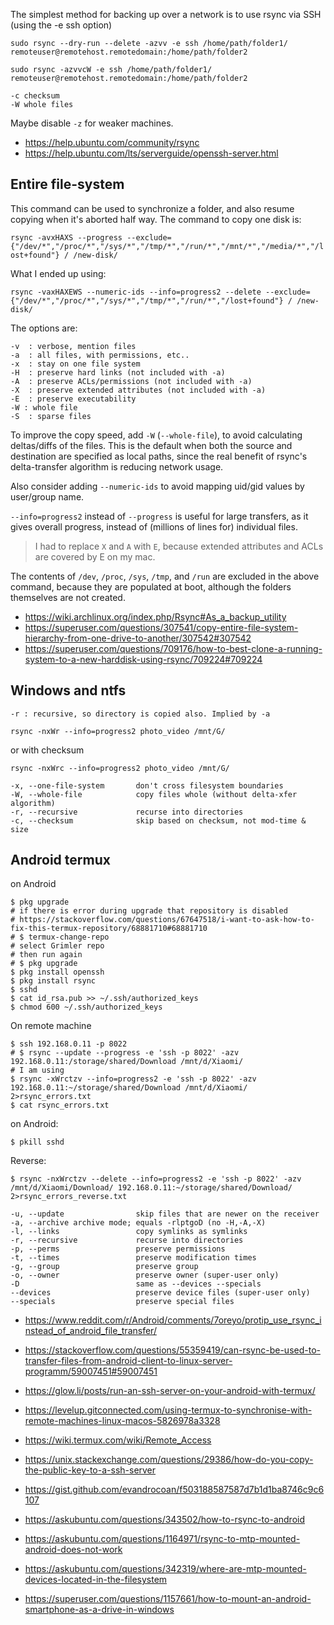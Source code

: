 The simplest method for backing up over a network is to use rsync via SSH (using the -e ssh option)

`sudo rsync --dry-run --delete -azvv -e ssh /home/path/folder1/ remoteuser@remotehost.remotedomain:/home/path/folder2`

`sudo rsync -azvvcW -e ssh /home/path/folder1/ remoteuser@remotehost.remotedomain:/home/path/folder2`

```
-c checksum
-W whole files
```

Maybe disable `-z` for weaker machines.

- https://help.ubuntu.com/community/rsync
- https://help.ubuntu.com/lts/serverguide/openssh-server.html

## Entire file-system

This command can be used to synchronize a folder, and also resume copying when it's aborted half way. The command to copy one disk is:

`rsync -avxHAXS --progress --exclude={"/dev/*","/proc/*","/sys/*","/tmp/*","/run/*","/mnt/*","/media/*","/lost+found"} / /new-disk/`

What I ended up using:

`rsync -vaxHAXEWS --numeric-ids --info=progress2 --delete --exclude={"/dev/*","/proc/*","/sys/*","/tmp/*","/run/*","/lost+found"} / /new-disk/`

The options are:

```
-v  : verbose, mention files
-a  : all files, with permissions, etc..
-x  : stay on one file system
-H  : preserve hard links (not included with -a)
-A  : preserve ACLs/permissions (not included with -a)
-X  : preserve extended attributes (not included with -a)
-E  : preserve executability
-W : whole file
-S  : sparse files
```

To improve the copy speed, add `-W` (`--whole-file`), to avoid calculating deltas/diffs of the files. This is the default when both the source and destination are specified as local paths, since the real benefit of rsync's delta-transfer algorithm is reducing network usage.

Also consider adding `--numeric-ids` to avoid mapping uid/gid values by user/group name.

`--info=progress2` instead of `--progress` is useful for large transfers, as it gives overall progress, instead of (millions of lines for) individual files.

> I had to replace `X` and `A` with `E`, because extended attributes and ACLs are covered by E on my mac.

The contents of `/dev`, `/proc`, `/sys`, `/tmp`, and `/run` are excluded in the above command, because they are populated at boot, although the folders themselves are not created.

- https://wiki.archlinux.org/index.php/Rsync#As_a_backup_utility
- https://superuser.com/questions/307541/copy-entire-file-system-hierarchy-from-one-drive-to-another/307542#307542
- https://superuser.com/questions/709176/how-to-best-clone-a-running-system-to-a-new-harddisk-using-rsync/709224#709224

## Windows and ntfs

```
-r : recursive, so directory is copied also. Implied by -a
```

`rsync -nxWr --info=progress2 photo_video /mnt/G/`

or with checksum

`rsync -nxWrc --info=progress2 photo_video /mnt/G/`

```
-x, --one-file-system       don't cross filesystem boundaries
-W, --whole-file            copy files whole (without delta-xfer algorithm)
-r, --recursive             recurse into directories
-c, --checksum              skip based on checksum, not mod-time & size
```

## Android termux

on Android

```
$ pkg upgrade
# if there is error during upgrade that repository is disabled
# https://stackoverflow.com/questions/67647518/i-want-to-ask-how-to-fix-this-termux-repository/68881710#68881710
# $ termux-change-repo
# select Grimler repo
# then run again
# $ pkg upgrade
$ pkg install openssh
$ pkg install rsync
$ sshd
$ cat id_rsa.pub >> ~/.ssh/authorized_keys
$ chmod 600 ~/.ssh/authorized_keys
```

On remote machine

```
$ ssh 192.168.0.11 -p 8022
# $ rsync --update --progress -e 'ssh -p 8022' -azv 192.168.0.11:/storage/shared/Download /mnt/d/Xiaomi/
# I am using
$ rsync -xWrctzv --info=progress2 -e 'ssh -p 8022' -azv 192.168.0.11:~/storage/shared/Download /mnt/d/Xiaomi/ 2>rsync_errors.txt
$ cat rsync_errors.txt
```

on Android:

```
$ pkill sshd
```

Reverse:

```
$ rsync -nxWrctzv --delete --info=progress2 -e 'ssh -p 8022' -azv /mnt/d/Xiaomi/Download/ 192.168.0.11:~/storage/shared/Download/ 2>rsync_errors_reverse.txt
```

```
-u, --update                skip files that are newer on the receiver
-a, --archive archive mode; equals -rlptgoD (no -H,-A,-X)
-l, --links                 copy symlinks as symlinks
-r, --recursive             recurse into directories
-p, --perms                 preserve permissions
-t, --times                 preserve modification times
-g, --group                 preserve group
-o, --owner                 preserve owner (super-user only)
-D                          same as --devices --specials
--devices                   preserve device files (super-user only)
--specials                  preserve special files
```

- https://www.reddit.com/r/Android/comments/7oreyo/protip_use_rsync_instead_of_android_file_transfer/
- https://stackoverflow.com/questions/55359419/can-rsync-be-used-to-transfer-files-from-android-client-to-linux-server-programm/59007451#59007451
- https://glow.li/posts/run-an-ssh-server-on-your-android-with-termux/
- https://levelup.gitconnected.com/using-termux-to-synchronise-with-remote-machines-linux-macos-5826978a3328
- https://wiki.termux.com/wiki/Remote_Access
- https://unix.stackexchange.com/questions/29386/how-do-you-copy-the-public-key-to-a-ssh-server

- https://gist.github.com/evandrocoan/f503188587587d7b1d1ba8746c9c6107
- https://askubuntu.com/questions/343502/how-to-rsync-to-android
- https://askubuntu.com/questions/1164971/rsync-to-mtp-mounted-android-does-not-work
- https://askubuntu.com/questions/342319/where-are-mtp-mounted-devices-located-in-the-filesystem
- https://superuser.com/questions/1157661/how-to-mount-an-android-smartphone-as-a-drive-in-windows
